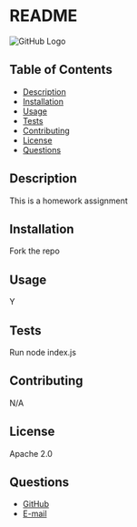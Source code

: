 # README

  ![GitHub Logo](https://img.shields.io/badge/license-Apache%202.0-blue)

 ## Table of Contents
   - [Description](#description)
   - [Installation](#installation)
   - [Usage](#usage)
   - [Tests](#tests)
   - [Contributing](#contributing)
   - [License](#license)
   - [Questions](#questions)

  ## Description
  This is a homework assignment

  ## Installation
  Fork the repo

  ## Usage
  Y

  ## Tests
  Run node index.js

  ## Contributing
  N/A

  ## License
  Apache 2.0

  ## Questions
  * [GitHub](http://github.com/undefined)
  * [E-mail](kbuttimer4@gmail.com)

